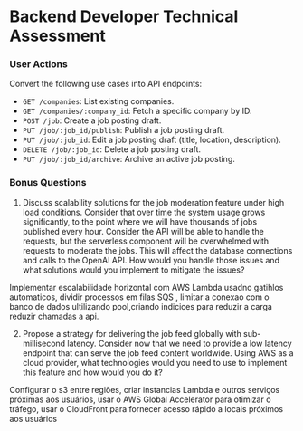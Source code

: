 # Backend Developer Technical Assessment
### User Actions

Convert the following use cases into API endpoints:

- `GET /companies`: List existing companies.
- `GET /companies/:company_id`: Fetch a specific company by ID.
- `POST /job`: Create a job posting draft.
- `PUT /job/:job_id/publish`: Publish a job posting draft.
- `PUT /job/:job_id`: Edit a job posting draft (title, location, description).
- `DELETE /job/:job_id`: Delete a job posting draft.
- `PUT /job/:job_id/archive`: Archive an active job posting.



### Bonus Questions

1. Discuss scalability solutions for the job moderation feature under high load conditions. Consider that over time the system usage grows significantly, to the point where we will have thousands of jobs published every hour. Consider the API will be able to handle the requests, but the serverless component will be overwhelmed with requests to moderate the jobs. This will affect the database connections and calls to the OpenAI API. How would you handle those issues and what solutions would you implement to mitigate the issues?

Implementar escalabilidade horizontal com AWS Lambda usadno gatihlos automaticos, dividir processos em filas SQS , limitar a conexao com o banco de dados ultilizando pool,criando indicices para reduzir a carga reduzir chamadas a api.

2. Propose a strategy for delivering the job feed globally with sub-millisecond latency. Consider now that we need to provide a low latency endpoint that can serve the job feed content worldwide. Using AWS as a cloud provider, what technologies would you need to use to implement this feature and how would you do it?

Configurar o s3 entre regiões, criar instancias Lambda e outros serviços próximas aos usuários, usar o AWS Global Accelerator para otimizar o tráfego, usar o  CloudFront para fornecer acesso rápido a locais próximos aos usuários
